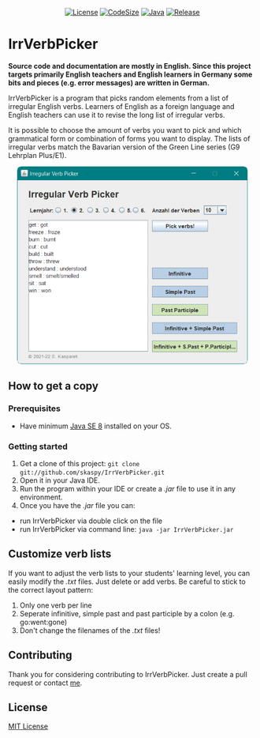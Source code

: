 <div align="center">

[![License](https://img.shields.io/github/license/skaspy/irrVerbPicker)](https://github.com/skaspy/irrVerbPicker/blob/main/LICENSE)
[![CodeSize](https://img.shields.io/github/languages/code-size/skaspy/irrVerbPicker)](https://github.com/skaspy/irrVerbPicker)
[![Java](https://img.shields.io/badge/language-Java%208-orange)](https://github.com/skaspy/irrVerbPicker/search?l=java)
[![Release](https://img.shields.io/github/v/release/skaspy/irrVerbPicker)](https://github.com/skaspy/irrVerbPicker/releases)

</div>


# IrrVerbPicker

**Source code and documentation are mostly in English. Since this project targets primarily English teachers and English learners in Germany some bits and pieces (e.g. error messages) are written in German.**

IrrVerbPicker is a program that picks random elements from a list of irregular English verbs. Learners of English as a foreign language and English teachers can use it to revise the long list of irregular verbs.
 
It is possible to choose the amount of verbs you want to pick and which grammatical form or combination of forms you want to display. The lists of irregular verbs match the Bavarian version of the Green Line series (G9 Lehrplan Plus/E1).

<p align="center">
<img height="400" src="https://github.com/skaspy/irrVerbPicker/blob/main/screenshot.png" alt="Screenshot 1"/>
</p>
 
## How to get a copy
### Prerequisites
* Have minimum [Java SE 8](https://www.java.com) installed on your OS.

### Getting started
1. Get a clone of this project:  `git clone git://github.com/skaspy/IrrVerbPicker.git`
2. Open it in your Java IDE.
3. Run the program within your IDE or create a *.jar* file to use it in any environment.
4. Once you have the *.jar* file you can:
  * run IrrVerbPicker via double click on the file
  * run IrrVerbPicker via command line: `java -jar IrrVerbPicker.jar`

## Customize verb lists
If you want to adjust the verb lists to your students' learning level, you can easily modify the *.txt* files. Just delete or add verbs. Be careful to stick to the correct layout pattern:
1. Only one verb per line
2. Seperate infinitive, simple past and past participle by a colon (e.g. go:went:gone)
3. Don't change the filenames of the *.txt* files!

## Contributing
Thank you for considering contributing to IrrVerbPicker. Just create a pull request or contact [me](mailto:bee.coding@gmx.de).

## License
[MIT License](https://opensource.org/licenses/mit-license.php)
